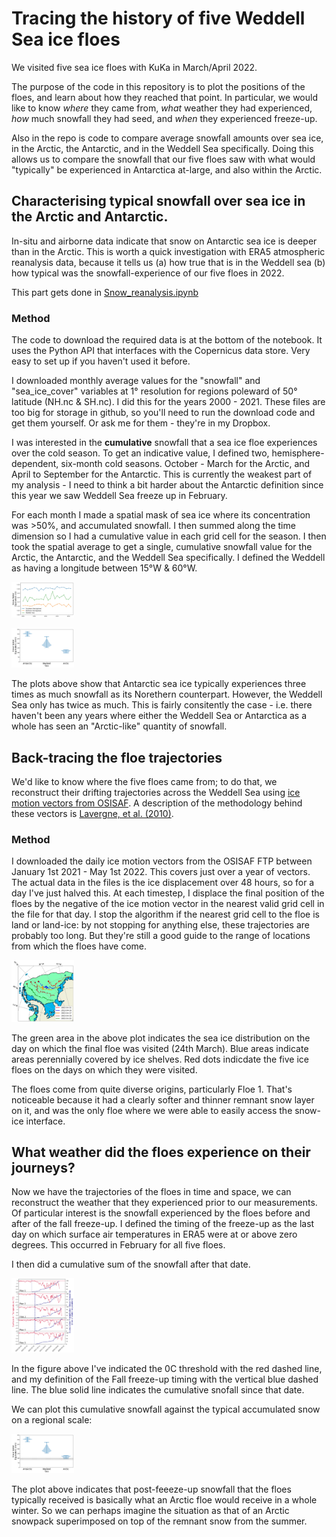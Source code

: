 # Tracing the history of five Weddell Sea ice floes

We visited five sea ice floes with KuKa in March/April 2022.

The purpose of the code in this repository is to plot the positions of the floes, and learn about how they reached that point. In particular, we would like to know *where* they came from, *what* weather they had experienced, *how* much snowfall they had seed, and *when* they experienced freeze-up.

Also in the repo is code to compare average snowfall amounts over sea ice, in the Arctic, the Antarctic, and in the Weddell Sea specifically. Doing this allows us to compare the snowfall that our five floes saw with what would "typically" be experienced in Antarctica at-large, and also within the Arctic.

## Characterising typical snowfall over sea ice in the Arctic and Antarctic.

In-situ and airborne data indicate that snow on Antarctic sea ice is deeper than in the Arctic. This is worth a quick investigation with ERA5 atmospheric reanalysis data, because it tells us (a) how true that is in the Weddell sea (b) how typical was the snowfall-experience of our five floes in 2022.

This part gets done in [Snow_reanalysis.ipynb](https://github.com/robbiemallett/weddell_history/blob/main/notebooks/Snow_reanalysis.ipynb)

### Method

The code to download the required data is at the bottom of the notebook. It uses the Python API that interfaces with the Copernicus data store. Very easy to set up if you haven't used it before.

I downloaded monthly average values for the "snowfall" and "sea_ice_cover" variables at 1° resolution for regions poleward of 50° latitude (NH.nc & SH.nc). I did this for the years 2000 - 2021.  These files are too big for storage in github, so you'll need to run the download code and get them yourself. Or ask me for them - they're in my Dropbox. 

I was interested in the **cumulative** snowfall that a sea ice floe experiences over the cold season. To get an indicative value, I defined two, hemisphere-dependent, six-month cold seasons. October - March for the Arctic, and April to September for the Antarctic. This is currently the weakest part of my analysis - I need to think a bit harder about the Antarctic definition since this year we saw Weddell Sea freeze up in February. 

For each month I made a spatial mask of sea ice where its concentration was >50%, and accumulated snowfall. I then summed along the time dimension so I had a cumulative value in each grid cell for the season. I then took the spatial average to get a single, cumulative snowfall value for the Arctic, the Antarctic, and the Weddell Sea specifically. I defined the Weddell as having a longitude between 15°W & 60°W. 

<img
  src="/figures/snowfall_lineplots.jpg"
  style="display: inline-block; margin: 0 auto;max-width: 100px">


<img
  src="/figures/snowfall_violins.jpg"
  style="display: inline-block; margin: 0 auto;max-width: 100px">
  
The plots above show that Antarctic sea ice typically experiences three times as much snowfall as its Norethern counterpart. However, the Weddell Sea only has twice as much. This is fairly consitently the case - i.e. there haven't been any years where either the Weddell Sea or Antarctica as a whole has seen an "Arctic-like" quantity of snowfall. 

## Back-tracing the floe trajectories

We'd like to know where the five floes came from; to do that, we reconstruct their drifting trajectories across the Weddell Sea using [ice motion vectors from OSISAF](https://osisaf-hl.met.no/osi-405-c-desc
). A description of the methodology behind these vectors is [Lavergne, et al. (2010)](https://doi.org/10.1029/2009JC005958).

### Method

I downloaded the daily ice motion vectors from the OSISAF FTP between January 1st 2021 - May 1st 2022. This covers just over a year of vectors. The actual data in the files is the ice displacement over 48 hours, so for a day I've just halved this. At each timestep, I displace the final position of the floes by the negative of the ice motion vector in the nearest valid grid cell in the file for that day. I stop the algorithm if the nearest grid cell to the floe is land or land-ice: by not stopping for anything else, these trajectories are probably too long. But they're still a good guide to the range of locations from which the floes have come. 

<img
  src="/figures/floe_trajectories.jpg"
  style="display: inline-block; margin: 0 auto;max-width: 100px">
  
The green area in the above plot indicates the sea ice distribution on the day on which the final floe was visited (24th March). Blue areas indicate areas perennially covered by ice shelves. Red dots indicdate the five ice floes on the days on which they were visited.

The floes come from quite diverse origins, particularly Floe 1. That's noticeable because it had a clearly softer and thinner remnant snow layer on it, and was the only floe where we were able to easily access the snow-ice interface. 

## What weather did the floes experience on their journeys?

Now we have the trajectories of the floes in time and space, we can reconstruct the weather that they experienced prior to our measurements. Of particular interest is the snowfall experienced by the floes before and after of the fall freeze-up. I defined the timing of the freeze-up as the last day on which surface air temperatures in ERA5 were at or above zero degrees. This occurred in February for all five floes. 

I then did a cumulative sum of the snowfall after that date.

<img
  src="/figures/floe_weather.jpg"
  style="display: inline-block; margin: 0 auto;max-width: 100px">
  
  In the figure above I've indicated the 0C threshold with the red dashed line, and my definition of the Fall freeze-up timing with the vertical blue dashed line. The blue solid line indicates the cumulative snofall since that date. 
  
 We can plot this cumulative snowfall against the typical accumulated snow on a regional scale:
 
 
<img
  src="/figures/snowfall_violins_with_floes.jpg"
  style="display: inline-block; margin: 0 auto;max-width: 100px">
  
The plot above indicates that post-feeeze-up snowfall that the floes typically received is basically what an Arctic floe would receive in a whole winter. So we can perhaps imagine the situation as that of an Arctic snowpack superimposed on top of the remnant snow from the summer.
